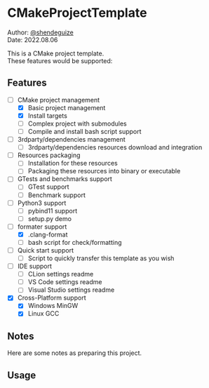 # CMakeProjectTemplate
Author: [@shendeguize](https://github.com/shendeguize)  
Date: 2022.08.06

This is a CMake project template.  
These features would be supported:
## Features
- [ ] CMake project management
    - [x] Basic project management
    - [x] Install targets
    - [ ] Complex project with submodules
    - [ ] Compile and install bash script support
- [ ] 3rdparty/dependencies management
    - [ ] 3rdparty/dependencies resources download and integration
- [ ] Resources packaging
    - [ ] Installation for these resources
    - [ ] Packaging these resources into binary or executable
- [ ] GTests and benchmarks support
    - [ ] GTest support
    - [ ] Benchmark support
- [ ] Python3 support
    - [ ] pybind11 support
    - [ ] setup.py demo
- [ ] formater support
    - [x] .clang-format
    - [ ] bash script for check/formatting
- [ ] Quick start support
    - [ ] Script to quickly transfer this template as you wish
- [ ] IDE support
    - [ ] CLion settings readme
    - [ ] VS Code settings readme
    - [ ] Visual Studio settings readme
- [x] Cross-Platform support
  - [x] Windows MinGW
  - [x] Linux GCC
## Notes
Here are some notes as preparing this project.


## Usage



